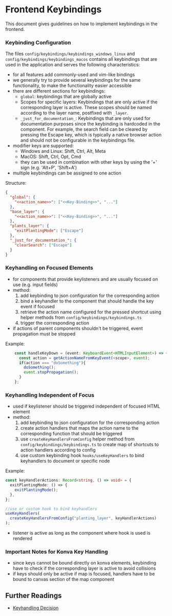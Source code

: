 # Frontend Keybindings

This document gives guidelines on how to implement keybindings in the frontend.

### Keybinding Configuration

The files `config/keybindings/keybindings_windows_linux` and `config/keybindings/keybindings_macos` contains all keybindings that are used in the application and serves the following characteristics:

- for all features add commonly-used and vim-like bindings
- we generally try to provide several keybindings for the same functionality, to make the functionality easier accessible
- there are different sections for keybindings:
  - `global`: keybindings that are globally active
  - Scopes for specific layers:
    Keybindings that are only active if the corresponding layer is active.
    These scopes should be named according to the layer name, postfixed with `_layer`.
  - `_just_for_documentation_`:
    Keybindings that are only used for documentation purposes since the keybinding is hardcoded in the component.
    For example, the search field can be cleared by pressing the Escape key, which is typically a native browser action and should not be configurable in the keybindings file.
- modifier keys are supported:
  - Windows and Linux: Shift, Ctrl, Alt, Meta
  - MacOS: Shift, Ctrl, Opt, Cmd
  - they can be used in combination with other keys by using the '+' sign (e.g. 'Alt+P', 'Shift+A')
- multiple keybindings can be assigned to one action

Structure:

```json
{
  "global": {
    "<<action_name>>": ["<<Key-Binding>>", "..."]
  },
  "base_layer": {
    "<<action_name>>": ["<<Key-Binding>>", "..."]
  },
  "plants_layer": {
    "exitPlantingMode": ["Escape"]
  },
  "_just_for_documentation_": {
    "clearSearch": ["Escape"]
  }
}
```

### Keyhandling on Focused Elements

- for components that provide keylisteners and are usually focused on use (e.g. input fields)
- method:
  1. add keybinding to json configuration for the corresponding action
  2. bind a keyhandler to the component that should handle the key event if focused
  3. retrieve the action name configured for the pressed shortcut using helper methods from `config/keybindings/keybindings.ts`
  4. trigger the corresponding action
- if actions of parent components shouldn't be triggered, event propagation must be stopped

Example:

```typescript
    const handleKeyDown = (event: KeyboardEvent<HTMLInputElement>) => {
      const action = getActionNameFromKeyEvent(<scope>, event);
      if(action === "doSomething"){
        doSomething();
        event.stopPropagation();
      }
    };
```

### Keyhandling Independent of Focus

- used if keylistener should be triggered independent of focused HTML element
- method:
  1.  add keybinding to json configuration for the corresponding action
  2.  create action handlers that maps the action name to the corresponding function that should be triggered
  3.  use `createKeyHandlersFromConfig` helper method from `config/keybindings/keybindings.ts` to create map of shortcuts to action handlers according to config
  4.  use custom keybinding hook `hooks/useKeyHandlers` to bind keyhandlers to document or specific node

Example:

```typescript
const keyHandlerActions: Record<string, () => void> = {
  exitPlantingMode: () => {
    exitPlantingMode();
  },
};

//use or custom hook to bind keyhandlers
useKeyHandlers(
  createKeyHandlersFromConfig("planting_layer", keyHandlerActions)
);
```

- listener is active as long as the component where hook is used is rendered

### Important Notes for Konva Key Handling

- since keys cannot be bound directly on konva elements, keybinding have to check if the corresponding layer is active to avoid collisions
- if keys should only be active if map is focused, handlers have to be bound to canvas section of the map component

## Further Readings

- [Keyhandling Decision](../decisions/frontend_keyhandling.md)
